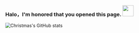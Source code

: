### Halo，I'm honored that you opened this page. <img src="https://raw.githubusercontent.com/iampavangandhi/iampavangandhi/master/gifs/Hi.gif" width="35px">

<!--
**ZJJ087/ZJJ087** is a ✨ _special_ ✨ repository because its `README.md` (this file) appears on your GitHub profile.

Here are some ideas to get you started:

- 🔭 I’m currently working on ...
- 🌱 I’m currently learning ...
- 👯 I’m looking to collaborate on ...
- 🤔 I’m looking for help with ...
- 💬 Ask me about ...
- 📫 How to reach me: ...
- 😄 Pronouns: ...
- ⚡ Fun fact: ...
-->


![Christmas's GitHub stats](https://github-readme-stats.vercel.app/api?username=ZJJ087&show_icons=true)


